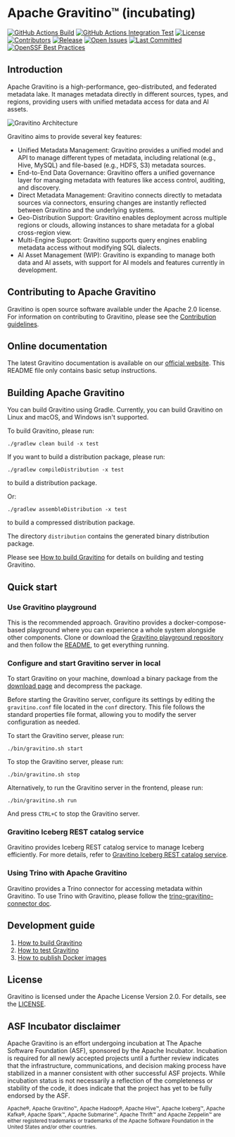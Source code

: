 <!--
  Licensed to the Apache Software Foundation (ASF) under one
  or more contributor license agreements.  See the NOTICE file
  distributed with this work for additional information
  regarding copyright ownership.  The ASF licenses this file
  to you under the Apache License, Version 2.0 (the
  "License"); you may not use this file except in compliance
  with the License.  You may obtain a copy of the License at

   http://www.apache.org/licenses/LICENSE-2.0

  Unless required by applicable law or agreed to in writing,
  software distributed under the License is distributed on an
  "AS IS" BASIS, WITHOUT WARRANTIES OR CONDITIONS OF ANY
  KIND, either express or implied.  See the License for the
  specific language governing permissions and limitations
  under the License.
-->

# Apache Gravitino™ (incubating)

[![GitHub Actions Build](https://github.com/apache/gravitino/actions/workflows/build.yml/badge.svg)](https://github.com/apache/gravitino/actions/workflows/build.yml)
[![GitHub Actions Integration Test](https://github.com/apache/gravitino/actions/workflows/integration-test.yml/badge.svg)](https://github.com/apache/gravitino/actions/workflows/integration-test.yml)
[![License](https://img.shields.io/github/license/apache/gravitino)](https://github.com/apache/gravitino/blob/main/LICENSE)
[![Contributors](https://img.shields.io/github/contributors/apache/gravitino)](https://github.com/apache/gravitino/graphs/contributors)
[![Release](https://img.shields.io/github/v/release/apache/gravitino)](https://github.com/apache/gravitino/releases)
[![Open Issues](https://img.shields.io/github/issues-raw/apache/gravitino)](https://github.com/apache/gravitino/issues)
[![Last Committed](https://img.shields.io/github/last-commit/apache/gravitino)](https://github.com/apache/gravitino/commits/main/)
[![OpenSSF Best Practices](https://www.bestpractices.dev/projects/8358/badge)](https://www.bestpractices.dev/projects/8358)

## Introduction

Apache Gravitino is a high-performance, geo-distributed, and federated metadata lake. It manages metadata directly in different sources, types, and regions, providing users with unified metadata access for data and AI assets.

![Gravitino Architecture](docs/assets/gravitino-architecture.png)

Gravitino aims to provide several key features:

* Unified Metadata Management: Gravitino provides a unified model and API to manage different types of metadata, including relational (e.g., Hive, MySQL) and file-based (e.g., HDFS, S3) metadata sources.
* End-to-End Data Governance: Gravitino offers a unified governance layer for managing metadata with features like access control, auditing, and discovery.
* Direct Metadata Management: Gravitino connects directly to metadata sources via connectors, ensuring changes are instantly reflected between Gravitino and the underlying systems.
* Geo-Distribution Support: Gravitino enables deployment across multiple regions or clouds, allowing instances to share metadata for a global cross-region view.
* Multi-Engine Support: Gravitino supports query engines enabling metadata access without modifying SQL dialects.
* AI Asset Management (WIP): Gravitino is expanding to manage both data and AI assets, with support for AI models and features currently in development.

## Contributing to Apache Gravitino

Gravitino is open source software available under the Apache 2.0 license. For information on contributing to Gravitino, please see the [Contribution guidelines](https://gravitino.apache.org/contrib/).

## Online documentation

The latest Gravitino documentation is available on our [official website](https://gravitino.apache.org/docs/latest/). This README file only contains basic setup instructions.

## Building Apache Gravitino

You can build Gravitino using Gradle. Currently, you can build Gravitino on Linux and macOS, and Windows isn't supported.

To build Gravitino, please run:

```shell
./gradlew clean build -x test
```

If you want to build a distribution package, please run:

```shell
./gradlew compileDistribution -x test
```

to build a distribution package.

Or:

```shell
./gradlew assembleDistribution -x test
```

to build a compressed distribution package.

The directory `distribution` contains the generated binary distribution package.

Please see [How to build Gravitino](https://gravitino.apache.org/docs/latest/how-to-build/) for details on building and testing Gravitino.

## Quick start

### Use Gravitino playground

This is the recommended approach. Gravitino provides a docker-compose-based playground where you can experience a whole system alongside other components. Clone or download the [Gravitino playground repository](https://github.com/apache/gravitino-playground) and then follow the [README](https://github.com/apache/gravitino-playground/blob/main/README.md), to get everything running.

### Configure and start Gravitino server in local

To start Gravitino on your machine, download a binary package from the [download page](https://gravitino.apache.org/downloads) and decompress the package.

Before starting the Gravitino server, configure its settings by editing the `gravitino.conf` file located in the `conf` directory. This file follows the standard properties file format, allowing you to modify the server configuration as needed.

To start the Gravitino server, please run:

```shell
./bin/gravitino.sh start
```

To stop the Gravitino server, please run:

```shell
./bin/gravitino.sh stop
```

Alternatively, to run the Gravitino server in the frontend, please run:

```shell
./bin/gravitino.sh run
```

And press `CTRL+C` to stop the Gravitino server.

### Gravitino Iceberg REST catalog service

Gravitino provides Iceberg REST catalog service to manage Iceberg efficiently. For more details, refer to [Gravitino Iceberg REST catalog service](https://gravitino.apache.org/docs/latest/iceberg-rest-service/).

### Using Trino with Apache Gravitino

Gravitino provides a Trino connector for accessing metadata within Gravitino. To use Trino with Gravitino, please follow the [trino-gravitino-connector doc](https://gravitino.apache.org/docs/latest/trino-connector/index/).

## Development guide

1. [How to build Gravitino](https://gravitino.apache.org/docs/latest/how-to-build/)
2. [How to test Gravitino](https://gravitino.apache.org/docs/latest/how-to-test/)
3. [How to publish Docker images](https://gravitino.apache.org/docs/latest/publish-docker-images)

## License

Gravitino is licensed under the Apache License Version 2.0. For details, see the [LICENSE](LICENSE).

## ASF Incubator disclaimer

Apache Gravitino is an effort undergoing incubation at The Apache Software Foundation (ASF), sponsored by the Apache Incubator. Incubation is required for all newly accepted projects until a further review indicates that the infrastructure, communications, and decision making process have stabilized in a manner consistent with other successful ASF projects. While incubation status is not necessarily a reflection of the completeness or stability of the code, it does indicate that the project has yet to be fully endorsed by the ASF.

<sub>Apache®, Apache Gravitino&trade;, Apache Hadoop&reg;, Apache Hive&trade;, Apache Iceberg&trade;, Apache Kafka&reg;, Apache Spark&trade;, Apache Submarine&trade;, Apache Thrift&trade; and Apache Zeppelin&trade; are either registered trademarks or trademarks of the Apache Software Foundation in the United States and/or other countries.</sub>

<img src="https://analytics.apache.org/matomo.php?idsite=62&rec=1&bots=1&action_name=ReadMe" style="border:0;" alt="" />
